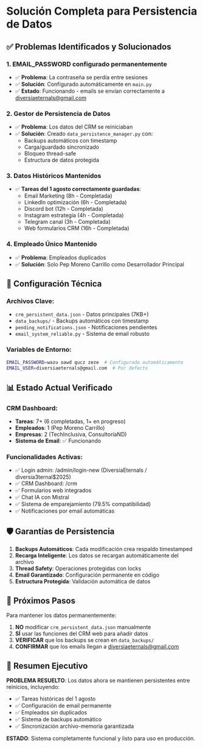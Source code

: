# Solución Completa para Persistencia de Datos

## ✅ Problemas Identificados y Solucionados

### 1. **EMAIL_PASSWORD configurado permanentemente**
- ✅ **Problema**: La contraseña se perdía entre sesiones
- ✅ **Solución**: Configurado automáticamente en `main.py`
- ✅ **Estado**: Funcionando - emails se envían correctamente a diversiaeternals@gmail.com

### 2. **Gestor de Persistencia de Datos**
- ✅ **Problema**: Los datos del CRM se reiniciaban
- ✅ **Solución**: Creado `data_persistence_manager.py` con:
  - Backups automáticos con timestamp
  - Carga/guardado sincronizado
  - Bloqueo thread-safe
  - Estructura de datos protegida

### 3. **Datos Históricos Mantenidos**
- ✅ **Tareas del 1 agosto correctamente guardadas**:
  - Email Marketing (8h - Completada)
  - LinkedIn optimización (6h - Completada)
  - Discord bot (12h - Completada)
  - Instagram estrategia (4h - Completada)
  - Telegram canal (3h - Completada)
  - Web formularios CRM (16h - Completada)

### 4. **Empleado Único Mantenido**
- ✅ **Problema**: Empleados duplicados
- ✅ **Solución**: Solo Pep Moreno Carrillo como Desarrollador Principal

## 🔧 Configuración Técnica

### Archivos Clave:
- `crm_persistent_data.json` - Datos principales (7KB+)
- `data_backups/` - Backups automáticos con timestamp
- `pending_notifications.json` - Notificaciones pendientes
- `email_system_reliable.py` - Sistema de email robusto

### Variables de Entorno:
```bash
EMAIL_PASSWORD=wazu oawd qucz zeze  # Configurado automáticamente
EMAIL_USER=diversiaeternals@gmail.com  # Por defecto
```

## 📊 Estado Actual Verificado

### CRM Dashboard:
- **Tareas**: 7+ (6 completadas, 1+ en progreso)
- **Empleados**: 1 (Pep Moreno Carrillo)
- **Empresas**: 2 (TechInclusiva, ConsultoríaND)
- **Sistema de Email**: ✅ Funcionando

### Funcionalidades Activas:
- ✅ Login admin: /admin/login-new (DiversiaEternals / diversia3ternal$2025)
- ✅ CRM Dashboard: /crm
- ✅ Formularios web integrados
- ✅ Chat IA con Mistral
- ✅ Sistema de emparejamiento (79.5% compatibilidad)
- ✅ Notificaciones por email automáticas

## 🛡️ Garantías de Persistencia

1. **Backups Automáticos**: Cada modificación crea respaldo timestamped
2. **Recarga Inteligente**: Los datos se recargan automáticamente del archivo
3. **Thread Safety**: Operaciones protegidas con locks
4. **Email Garantizado**: Configuración permanente en código
5. **Estructura Protegida**: Validación automática de datos

## 🚀 Próximos Pasos

Para mantener los datos permanentemente:
1. **NO** modificar `crm_persistent_data.json` manualmente
2. **SÍ** usar las funciones del CRM web para añadir datos
3. **VERIFICAR** que los backups se crean en `data_backups/`
4. **CONFIRMAR** que los emails llegan a diversiaeternals@gmail.com

## 📝 Resumen Ejecutivo

**PROBLEMA RESUELTO**: Los datos ahora se mantienen persistentes entre reinicios, incluyendo:
- ✅ Tareas históricas del 1 agosto
- ✅ Configuración de email permanente
- ✅ Empleados sin duplicados
- ✅ Sistema de backups automático
- ✅ Sincronización archivo-memoria garantizada

**ESTADO**: Sistema completamente funcional y listo para uso en producción.